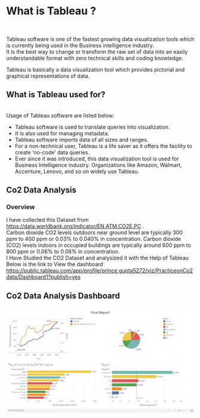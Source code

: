 <h1>What is Tableau ?</h1><br>

Tableau software is one of the fastest growing data visualization tools which is currently being used in the Business intelligence industry.<br>
It is the best way to change or transform the raw set of data into an easily understandable format with zero technical skills and coding knowledge.<br>

Tableau is basically a data visualization tool which provides pictorial and graphical representations of data.

<h2>What is Tableau used for?</h2><br>
Usage of Tableau software are listed below:
<ul>
<li>Tableau software is used to translate queries into visualization.</li>
<li>It is also used for managing metadata.</li>
<li>Tableau software imports data of all sizes and ranges.</li>
<li>For a non-technical user, Tableau is a life saver as it offers the facility to create ‘no-code’ data queries.</li>
<li>Ever since it was introduced, this data visualization tool is used for Business Intelligence industry. Organizations like Amazon, Walmart, Accenture, Lenovo, and so on widely use Tableau.</li>
</ul>
<h2><b>Co2 Data Analysis</b></h2>
<h3>Overview</h3>
	
I have collected this Dataset from https://data.worldbank.org/indicator/EN.ATM.CO2E.PC  .<br>
Carbon dioxide CO2 levels outdoors near ground level are typically 300 ppm 
to  400  ppm  or  0.03%  to  0.040%  in  concentration.  Carbon  dioxide (CO2) 
levels indoors in occupied buildings are typically around 600 ppm to
800 ppm or 0.06% to 0.08% in concentration.<br>
I Have Studied the CO2 Dataset and  analysized it with the Help of Tableau <br>
Below is the link to View the dashboard<br>
https://public.tableau.com/app/profile/prince.gupta5272/viz/PracticeonCo2data/Dashboard1?publish=yes

<h2><b>Co2 Data Analysis Dashboard</b></h2>
<img Src="CO2 Report/Co2 Report.png">


	
